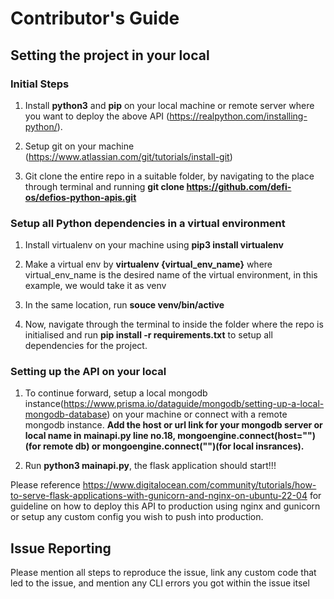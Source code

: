 
# Contributor's Guide

## Setting the project in your local

### Initial Steps

1. Install **python3** and **pip** on your local machine or remote server where you want to deploy the above API (https://realpython.com/installing-python/).

2. Setup git on your machine (https://www.atlassian.com/git/tutorials/install-git)

3. Git clone the entire repo  in a suitable folder, by navigating to the place through terminal and running **git clone https://github.com/defi-os/defios-python-apis.git**

### Setup all Python dependencies in a virtual environment

1) Install virtualenv on your machine using **pip3 install virtualenv**

2) Make a virtual env by **virtualenv {virtual_env_name}** where virtual_env_name is the desired name of the virtual environment, in this example, we would take it as venv

3) In the same location, run **souce venv/bin/active**

4) Now, navigate through the terminal to inside the  folder where the repo is initialised and run **pip install -r requirements.txt** to setup all dependencies for the project.

### Setting up the API on your local

1) To continue forward, setup a local mongodb instance(https://www.prisma.io/dataguide/mongodb/setting-up-a-local-mongodb-database) on your machine or connect with a remote mongodb instance. **Add the host or url link for your mongodb server or local name in mainapi.py line no.18, mongoengine.connect(host="")(for remote db) or mongoengine.connect("")(for local insrances).**

5) Run **python3 mainapi.py**, the flask application should start!!! 

Please reference https://www.digitalocean.com/community/tutorials/how-to-serve-flask-applications-with-gunicorn-and-nginx-on-ubuntu-22-04 for guideline on how to deploy this API to production using nginx and gunicorn or setup any custom config you wish to push into production.


## Issue Reporting

Please mention all steps to reproduce the issue, link any custom code that led to the issue, and mention any CLI errors you got within the issue itsel


